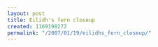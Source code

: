 ```yaml
---
layout: post
title: Eilidh's fern closeup
created: 1169198272
permalink: "/2007/01/19/eilidhs_fern_closeup/"
---
```



